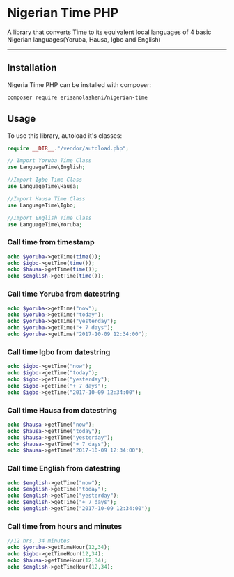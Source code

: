 # Nigerian Time PHP

A library that converts Time to its equivalent local languages of 4 basic Nigerian languages(Yoruba, Hausa, Igbo and English)


**********
## Installation
Nigeria Time PHP can be installed with composer:
```
composer require erisanolasheni/nigerian-time
```

## Usage
To use this library, autoload it's classes:
``` php
require __DIR__."/vendor/autoload.php";

// Import Yoruba Time Class
use LanguageTime\English;

//Import Igbo Time Class
use LanguageTime\Hausa;

//Import Hausa Time Class
use LanguageTime\Igbo;

//Import English Time Class
use LanguageTime\Yoruba;
```
### Call time from timestamp

```php
echo $yoruba->getTime(time());
echo $igbo->getTime(time());
echo $hausa->getTime(time());
echo $english->getTime(time());
```
### Call time Yoruba from datestring

```php
echo $yoruba->getTime("now");
echo $yoruba->getTime("today");
echo $yoruba->getTime("yesterday");
echo $yoruba->getTime("+ 7 days");
echo $yoruba->getTime("2017-10-09 12:34:00");
```
### Call time Igbo from datestring

```php
echo $igbo->getTime("now");
echo $igbo->getTime("today");
echo $igbo->getTime("yesterday");
echo $igbo->getTime("+ 7 days");
echo $igbo->getTime("2017-10-09 12:34:00");
```
### Call time Hausa from datestring

```php
echo $hausa->getTime("now");
echo $hausa->getTime("today");
echo $hausa->getTime("yesterday");
echo $hausa->getTime("+ 7 days");
echo $hausa->getTime("2017-10-09 12:34:00");
```
### Call time English from datestring

```php
echo $english->getTime("now");
echo $english->getTime("today");
echo $english->getTime("yesterday");
echo $english->getTime("+ 7 days");
echo $english->getTime("2017-10-09 12:34:00");
```
### Call time from hours and minutes

```php
//12 hrs, 34 minutes
echo $yoruba->getTimeHour(12,34);
echo $igbo->getTimeHour(12,34);
echo $hausa->getTimeHour(12,34);
echo $english->getTimeHour(12,34);
```